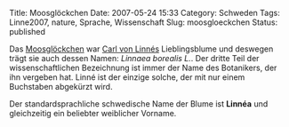 Title: Moosglöckchen
Date: 2007-05-24 15:33
Category: Schweden
Tags: Linne2007, nature, Sprache, Wissenschaft
Slug: moosgloeckchen
Status: published

Das [Moosglöckchen](http://de.wikipedia.org/wiki/Moosgl%C3%B6ckchen) war
[Carl von Linnés](http://www.fiket.de/tag/linne2007) Lieblingsblume und
deswegen trägt sie auch dessen Namen: *Linnaea borealis L.*. Der dritte
Teil der wissenschaftlichen Bezeichnung ist immer der Name des
Botanikers, der ihn vergeben hat. Linné ist der einzige solche, der mit
nur einem Buchstaben abgekürzt wird.

Der standardsprachliche schwedische Name der Blume ist **Linnéa** und
gleichzeitig ein beliebter weiblicher Vorname.

